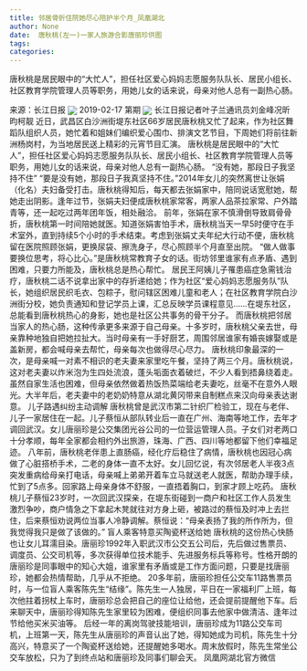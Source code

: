 ```yaml
---
title: 邻居骨折住院她尽心陪护半个月_凤凰湖北
author: None
date:  唐秋桃(左一)一家人旅游合影唐丽珍供图
tags: 
categories: 
---
```

唐秋桃是居民眼中的“大忙人”，担任社区爱心妈妈志愿服务队队长、居民小组长、社区教育学院管理人员等职务，用她儿女的话来说，母亲对他人总有一副热心肠。
<!-- more -->
来源：长江日报
<img align="center" border="0" src="http://p2.ifengimg.com/a/2019_08/6f0efcce784819a_size122_w400_h300.jpg" />
2019-02-17 第期
<img align="center" border="0" src="http://p2.ifengimg.com/a/2016/0810/204c433878d5cf9size1_w16_h16.png" />
长江日报记者叶子兰通讯员刘金峰况昕昀柯靓
近日，武昌区白沙洲街堤东社区66岁居民唐秋桃又忙了起来，作为社区舞蹈队组织人员，她忙着和姐妹们编织爱心围巾、排演文艺节目，下周她们将前往新洲杨岗村，为当地居民送上精彩的元宵节目汇演。
唐秋桃是居民眼中的“大忙人”，担任社区爱心妈妈志愿服务队队长、居民小组长、社区教育学院管理人员等职务，用她儿女的话来说，母亲对他人总有一副热心肠。
“没有她，那段日子我坚持不住”
“要是没有她，那段日子我真坚持不住。”2014年女儿的突然离世让张娟（化名）夫妇备受打击。唐秋桃得知后，每天都去张娟家中，陪同说话宽慰她，帮她走出阴影。逢年过节，张娟夫妇便成唐秋桃家常客，两家人品茶拉家常、户外踏青等，还一起吃过两年团年饭，相处融洽。
前年，张娟在家不慎滑倒导致肩骨骨折，唐秋桃第一时间陪她就医。知道张娟害怕手术，唐秋桃当天一早5时便守在手术室外，直到持续5个小时的手术结束。考虑到张娟丈夫年纪大行动不便，唐秋桃留在医院照顾张娟，更换尿袋、擦洗身子，尽心照顾半个月直至出院。
“做人做事要换位思考，将心比心。”是唐秋桃常教育子女的话。街坊邻里谁家有点矛盾、遇到困难，只要力所能及，唐秋桃总是热心帮忙。
居民王阿姨儿子罹患癌症急需钱治疗，唐秋桃二话不说拿出家中的存折递给她；作为社区“爱心妈妈志愿服务队”队长，她组织居民织毛衣、包粽子，慰问辖区困难儿童和老人；在社区教育学院白沙洲街分校，她负责通知和登记学员上课，汇总反映学员课程意见……在堤东社区，总能看到唐秋桃热心的身影，她也是社区公共事务的骨干分子。
而唐秋桃把邻居当家人的热心肠，这种传承更多来源于自己母亲。十多岁时，唐秋桃父亲去世，母亲靠种地独自把她拉扯大。当时母亲有一手好厨艺，周围邻居谁家有婚丧嫁娶或是盖新房，都会喊母亲去帮忙，母亲每次也做得尽心尽力。
唐秋桃印象最深的一次，是母亲喊一对素不相识的老夫妻来家里吃午餐，坚持了两三个月。唐秋桃说，这对老夫妻以炸米泡为生四处流浪，蓬头垢面衣着破烂，不少人看到捂鼻绕着走。虽然自家生活也困难，但母亲依然做着热饭热菜端给老夫妻吃，丝毫不在意外人眼光。大半年后，老夫妻中的老奶奶特意从湖北黄冈带来自制糕点来汉向母亲表达谢意。
儿子路遇纠纷主动调解
唐秋桃曾是武汉市第二针织厂检验工，现在与老伴、儿子一家居住在一起。儿子蔡恒从部队转业后一直在广州、海南等地工作，去年才调回武汉。女儿唐丽珍是公交集团光谷公司的一位营运管理人员。子女们对老两口十分孝顺，每年全家都会相约外出旅游，珠海、广西、四川等地都留下他们幸福足迹。
八年前，唐秋桃老伴患上直肠癌，经化疗后稳住了病情，唐秋桃也因冠心病做了心脏搭桥手术，二老的身体一直不太好。女儿回忆说，有次邻居老人半夜3点突发重病给母亲打电话，母亲喊上弟弟开着车立马就送老人就医，帮助办理手续，忙到了5点多。回家路上母亲身体不舒服，一直捂着胸口，到家才顾上吃药。
唐秋桃儿子蔡恒23岁时，一次回武汉探亲，在堤东街碰到一商户和社区工作人员发生激烈争吵，商户情急之下拿起木凳就往对方身上砸，被路过的蔡恒及时冲上去拦住，后来蔡恒劝说两位当事人冷静调解。蔡恒说：“母亲表扬了我的所作所为，但我觉得我只是做了该做的。”
盲人乘客特意买陶瓷杯送给她
唐秋桃的这份热心快肠也让女儿耳濡目染。唐丽珍1992年入职武汉市公交五公司后，先后做过售票员、调度员、公交司机等，多次获得单位技术能手、先进服务标兵等称号。性格开朗的唐丽珍是同事眼中的知心大姐，谁家里有矛盾或是工作方面问题，只要是找唐丽珍，她都会热情帮助，几乎从不拒绝。
20多年前，唐丽珍担任公交车11路售票员时，与一位盲人乘客陈先生“结缘”。陈先生一人独居，平日在一家福利厂上班，每次他拄着拐杖上车时，唐丽珍总会把自己的座位让给他，还会提前提醒他下车。后来聊天中，唐丽珍得知陈先生家里较为困难，便组织同事去他家中做清洁、逢年过节给他买米买油等。
后经一年的离岗驾驶技能培训，唐丽珍成为11路公交车司机，上班第一天，陈先生从唐丽珍的声音认出了她，得知她成为司机，陈先生十分高兴，特意买了一个陶瓷杯送给她，还提醒她多喝水。周末放假时，陈先生常坐公交车放松，只为了到终点站和唐丽珍及同事们聊会天。
凤凰网湖北官方微信
